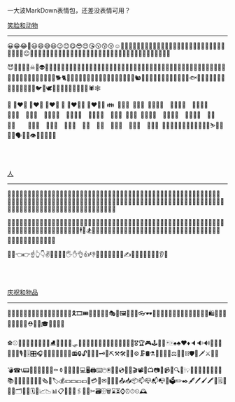 <div class="center" style="font-size=20px; color=blue;">
一大波MarkDown表情包，还差没表情可用？
</div>

[笑脸和动物]() 

---

😀😁😂🤣😃😄😅😆😉😊😋😎😍😘😗😙😚☺🙂🤗🤩🤔🤨😐😑😶🙄😏😣😥😮🤐😯😪😫😴😌😛😜😝🤤😒😓😔😕🙃🤑😲☹🙁😖😞😟😤😢😭😦😧😨😩🤯😬😰😱😳🤪😵😠😡🤬😷🤒🤕🤢🤮🤧😇🤠🤡🤥🤫🤭🧐🤓

😈👿👹👺💀☠👻👽👾🤖💩😺😸😹😻😼😽🙀😿😾🐱‍👤🐱‍🏍🐱‍💻🐱‍🐉🐱‍👓🐱‍🚀🙈🙉🙊🐵🐶🐺🐱🦁🐯🦒🦊🐮🐷🐗🐭🐹🐰🐻🐨🐼🐸🦓🐴🦄🐔🐲🐽🐾🐩🦌🦍🦏🐒🐕🐈🐅🐆🐎🐂🐃🐄🐖🐏🐑🐐🐪🐫🐘🐁🐀🦔🐇🐿🦎🐊🐢🐍🐉🦕🦖🦈🐬🦑🐳🐋🐟🐠🦐🐡🐙🐚🦀🦅🦆🦉🦃🐓🐣🐤🐥🐦🐧🕊🦇🦋🐌🐛🦗🐜🐝🐞🦂🕷🕸

💑 👩‍❤️‍👩 👩‍❤️‍👩 👨‍❤️‍👨 💏 👩‍❤️‍💋‍👩 👨‍❤️‍💋‍👨 👪&ensp;👨‍👩‍👦&ensp;👨‍👩‍👧&ensp;👨‍👩‍👧‍👦&ensp;&ensp;👨‍👩‍👦‍👦&ensp;&ensp;👨‍👩‍👧‍👧&ensp;&ensp;👨‍👨‍👦&ensp;&ensp;👨‍👨‍👧&ensp;&ensp;👨‍👨‍👧‍👦&ensp;&ensp;👨‍👨‍👦‍👦&ensp;&ensp;👨‍👨‍👧‍👧&ensp;&ensp;👩‍👩‍👦&ensp;👩‍👩‍👧&ensp;👩‍👩‍👧‍👦&ensp;&ensp;👩‍👩‍👦‍👦&ensp;&ensp;👩‍👩‍👧‍👧&ensp;&ensp;👩‍👦&ensp;&ensp;👩‍👧&ensp;&ensp;&ensp;&ensp;👩‍👧‍👦&ensp;&ensp;👩‍👦‍👦&ensp;&ensp;👩‍👧‍👧&ensp;&ensp;👨‍👦&ensp;&ensp;👨‍👧&ensp;&ensp;👨‍👧‍👦&ensp;&ensp;👨‍👦‍👦&ensp;&ensp;👨‍👧‍👧&ensp;👫👬👭👯‍♂️👯‍♀️🤼‍♂️🤼‍♀️🤺⛷🧞‍♀️🧞‍♂️🗣👤👥👁👀👅👄🧠👣

<br><br>

[人]() 

---

👩👨🧑👧👦🧒👶👵👴🧓👮‍♀️👮‍♂️🕵️‍♀️🕵️‍♂️💂‍♀️💂‍♂️👷‍♀️👷‍♂️👸🤴👳‍♀️👳‍♂️👲🧔👱‍♀️👱‍♂️👼🤶🎅👩‍⚕️👨‍⚕️👩‍🎓👨‍🎓👩‍🏫👨‍🏫👩‍⚖️👨‍⚖️👩‍🌾👨‍🌾👩‍🍳👨‍🍳👩‍🔧👨‍🔧👩‍🏭👨‍🏭👩‍💼👨‍💼👩‍🔬👨‍🔬👩‍💻👨‍💻👩‍🎤👨‍🎤👩‍🎨👨‍🎨👩‍✈️👨‍✈️👩‍🚀👨‍🚀👩‍🚒👨‍🚒🧕👰🤵🤱🤰🧙‍♀️🧙‍♂️🧚‍♀️🧚‍♂️🧛‍♀️🧛‍♂️🧜‍♀️🧜‍♂️🧝‍♀️🧝‍♂️🧟‍♀️🧟‍♂️

🙍‍♀️🙍‍♂️🙎‍♀️🙎‍♂️🙅‍♀️🙅‍♂️🙆‍♀️🙆‍♂️💁‍♀️💁‍♂️🙋‍♀️🙋‍♂️🙇‍♀️🙇‍♂️🤦‍♀️🤦‍♂️🤷‍♀️🤷‍♂️💆‍♀️💆‍♂️💇‍♀️💇‍♂️🧖‍♀️🧖‍♂️🤹‍♀️🤹‍♂️🚶‍♀️🚶‍♂️🏃‍♀️🏃‍♂️💃🕺🧗‍♀️🧗‍♂️🧘‍♀️🧘‍♂️🛀🛌🕴🏇🏂🏌️‍♀️🏌️‍♂️🏄‍♀️🏄‍♂️🚣‍♀️🚣‍♂️🏊‍♀️🏊‍♂️🤽‍♀️🤽‍♂️🤾‍♀️🤾‍♂️⛹️‍♀️⛹️‍♂️🏋️‍♀️🏋️‍♂️🚴‍♀️🚴‍♂️🚵‍♀️🚵‍♂️🤸‍♀️🤸‍♂️

🤳💪👈👉☝👆👇✌🤞🖖🤘🤙🖐✋👌👍👎✊👊🤛🤜🤚👋🤟✍👏👐🙌🤲🙏🤝💅👂👃

<br><br>

[庆祝和物品]() 

---

🎈🎆🎇✨🎉🎊🎃🎄🎋🎍🎎🎏🎐🎑🎀🎁🎗🎞🎟🎫🎠🎡🎢🎪🎭🎦🖼🎨🎰🛒👓🕶🧣🧤🧥👔👕👖🧦👗👘👙👚👛👜👝🛍🎒👞👟👠👡👢👑🧢⛑👒🎩🎓💋💄💍💎

⚽⚾🏀🏈🏉🎱🏐🎳🥌⛳⛸🎣🎽🛶🎿🛷🏏🏑🏒🏓🏸🎾🎯🥊🥋🥅🥇🥈🥉🏅🎖🏆🎮🕹🎲🎴🃏🀄♠♣♥♦🔈🔉🔊📢📣🔔🎼🎵🎶🎙🎤🎚🎛🎧📯🥁🎷🎸🎹🎺🎻📻🔒🔓🔏🔐🔑🗝🔨⛏⚒🛠🔧🔩⚙🗜🛢⚗💉💊🔬🔭⚖📿🔗⛓🛡🏹🗡⚔🔪🔫

💣☎📞📟📠📱📲📳📴🚬⚰⚱🗿🔮🔋🔌💻🖥🖨⌨🖱🖲💽💾💿📀🎥🎬📽📡📺📷📸📹📼🔍🔎🕯💡🔦🏮📔📕📖📗📘📙📚📓📒📃📜📄📑📰🗞🔖🏷💰💴💵💶💷💸💳🏧✉📧📨📩📤📥📦📫📪📬📭📮🗳✏✒🖋🖊🖌🖍📝🗒💼📁📂🗂📅📆🗓📇📈📉📊📋📌📍📎🖇📏📐✂🗃🗄🗑⌛⏳⌚⏰⏱⏲🕰
